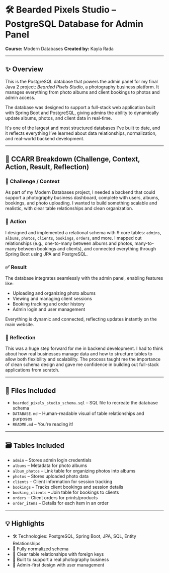 # 🛠️ Bearded Pixels Studio – PostgreSQL Database for Admin Panel  
**Course:** Modern Databases 
**Created by:** Kayla Rada  

---

## ✨ Overview  
This is the PostgreSQL database that powers the admin panel for my final Java 2 project: *Bearded Pixels Studio*, a photography business platform. It manages everything from photo albums and client bookings to photos and admin access.

The database was designed to support a full-stack web application built with Spring Boot and PostgreSQL, giving admins the ability to dynamically update albums, photos, and client data in real-time.  

It's one of the largest and most structured databases I've built to date, and it reflects everything I’ve learned about data relationships, normalization, and real-world backend development.

---

## 🚗 CCARR Breakdown (Challenge, Context, Action, Result, Reflection)

### 🔹 **Challenge / Context**  
As part of my Modern Databases project, I needed a backend that could support a photography business dashboard, complete with users, albums, bookings, and photo uploading. I wanted to build something scalable and realistic, with clear table relationships and clean organization.

### 🔧 **Action**  
I designed and implemented a relational schema with 9 core tables: `admins`, `albums`, `photos`, `clients`, `bookings`, `orders`, and more. I mapped out relationships (e.g., one-to-many between albums and photos, many-to-many between bookings and clients), and connected everything through Spring Boot using JPA and PostgreSQL.

### ✅ **Result**  
The database integrates seamlessly with the admin panel, enabling features like:
- Uploading and organizing photo albums  
- Viewing and managing client sessions  
- Booking tracking and order history  
- Admin login and user management

Everything is dynamic and connected, reflecting updates instantly on the main website.

### 💭 **Reflection**  
This was a huge step forward for me in backend development. I had to think about how real businesses manage data and how to structure tables to allow both flexibility and scalability. The process taught me the importance of clean schema design and gave me confidence in building out full-stack applications from scratch.

---

## 📁 Files Included  
- `bearded_pixels_studio_schema.sql` – SQL file to recreate the database schema  
- `DATABASE.md` – Human-readable visual of table relationships and purposes  
- `README.md` – You're reading it!

---

## 🗃️ Tables Included
- `admin` – Stores admin login credentials  
- `albums` – Metadata for photo albums  
- `album_photos` – Link table for organizing photos into albums  
- `photos` – Stores uploaded photo data  
- `clients` – Client information for session tracking  
- `bookings` – Tracks client bookings and session details  
- `booking_clients` – Join table for bookings to clients  
- `orders` – Client orders for prints/products  
- `order_items` – Details for each item in an order  

---

## 💡 Highlights
- 🛠️ Technologies: PostgreSQL, Spring Boot, JPA, SQL, Entity Relationships
- 🔄 Fully normalized schema  
- 🔗 Clear table relationships with foreign keys  
- 📸 Built to support a real photography business  
- 🔐 Admin-first design with user management  
